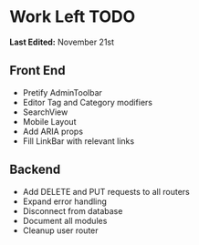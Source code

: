 # Work Left TODO

**Last Edited:**
November 21st

## Front End

-   Pretify AdminToolbar
-   Editor Tag and Category modifiers
-   SearchView
-   Mobile Layout
-   Add ARIA props
-   Fill LinkBar with relevant links

## Backend

-   Add DELETE and PUT requests to all routers
-   Expand error handling
-   Disconnect from database
-   Document all modules
-   Cleanup user router
